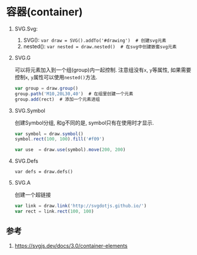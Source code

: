# 容器(container)

1. SVG.Svg: 
    1. SVG(): `var draw = SVG().addTo('#drawing')  # 创建svg元素`  
    2. nested(): `var nested = draw.nested()  # 在svg中创建嵌套svg元素`

2. SVG.G
    
    可以将元素加入到一个组(group)内一起控制. 注意组没有`x`, `y`等属性, 如果需要控制`x`, `y`属性可以使用`nested()`方法.
    
    
    ```js
    var group = draw.group()
    group.path('M10,20L30,40')  # 在组里创建一个元素
    group.add(rect)  # 添加一个元素进组
    ```
3. SVG.Symbol

    创建Symbol分组, 和g不同的是, symbol只有在使用时才显示.

    ```js
    var symbol = draw.symbol()
    symbol.rect(100, 100).fill('#f09')

    var use  = draw.use(symbol).move(200, 200)
    ```

4. SVG.Defs

    `var defs = draw.defs()`


5. SVG.A
    
    创建一个超链接

    ```js
    var link = draw.link('http://svgdotjs.github.io/')
    var rect = link.rect(100, 100)
    ```

## 参考
1. https://svgjs.dev/docs/3.0/container-elements











